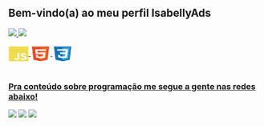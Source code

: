 ## Bem-vindo(a) ao meu perfil IsabellyAds


 <div>
   <a href="https://github.com/IsabellyAds">
   <img height="180em" src="https://github-readme-stats.vercel.app/api?username=IsabellyAds&show_icons=true&theme=synthwaveinclude_all_commits=true&count_private=true"/>
   <img height="180em" src="https://github-readme-stats.vercel.app/api/top-langs/?username=IsabellyAds&layout=compact&langs_count=6&theme=tokyonight"/>
</div>
    
<div style="display: inline_block"><br>
  <img align="center" alt="Js" height="30" width="40" src="https://raw.githubusercontent.com/devicons/devicon/master/icons/javascript/javascript-plain.svg">
  <img align="center" alt="HTML" height="30" width="40" src="https://raw.githubusercontent.com/devicons/devicon/master/icons/html5/html5-original.svg">
  <img align="center" alt="CSS" height="30" width="40" src="https://raw.githubusercontent.com/devicons/devicon/master/icons/css3/css3-original.svg">
</div>
 
<br>
 
### Pra conteúdo sobre programação me segue a gente nas redes abaixo!
 
<div> 
  
  <a href="https://instagram.com/083.isabelly" target="_blank"><img src="https://img.shields.io/badge/-Instagram-%23E4405F?style=for-the-badge&logo=instagram&logoColor=white" target="_blank"></a>
  <a href = "j.isabellyads@gmail.com"><img src="https://img.shields.io/badge/-Gmail-%23333?style=for-the-badge&logo=gmail&logoColor=white" target="_blank"></a>
  <a href="[https://www.linkedin.com/in/ricardohdias" target="_blank"><img src="https://img.shields.io/badge/-LinkedIn-%230077B5?style=for-the-badge&logo=linkedin&logoColor=white](https://www.linkedin.com/in/isabelly-santana-b23130330?utm_source=share&utm_campaign=share_via&utm_content=profile&utm_medium=ios_app)" target="_blank"></a>
</div>
